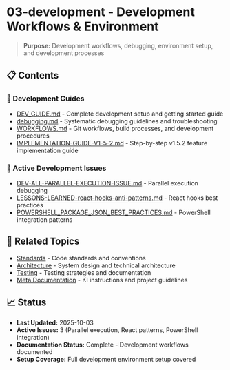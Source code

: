 # 03-development - Development Workflows & Environment

> **Purpose:** Development workflows, debugging, environment setup, and development processes

## 📋 **Contents**

### **🔧 Development Guides**
- [DEV_GUIDE.md](DEV_GUIDE.md) - Complete development setup and getting started guide
- [debugging.md](debugging.md) - Systematic debugging guidelines and troubleshooting
- [WORKFLOWS.md](WORKFLOWS.md) - Git workflows, build processes, and development procedures
- [IMPLEMENTATION-GUIDE-V1-5-2.md](IMPLEMENTATION-GUIDE-V1-5-2.md) - Step-by-step v1.5.2 feature implementation guide

### **🔄 Active Development Issues**
- [DEV-ALL-PARALLEL-EXECUTION-ISSUE.md](active/DEV-ALL-PARALLEL-EXECUTION-ISSUE.md) - Parallel execution debugging
- [LESSONS-LEARNED-react-hooks-anti-patterns.md](active/LESSONS-LEARNED-react-hooks-anti-patterns.md) - React hooks best practices
- [POWERSHELL_PACKAGE_JSON_BEST_PRACTICES.md](active/POWERSHELL_PACKAGE_JSON_BEST_PRACTICES.md) - PowerShell integration patterns

## 🔗 **Related Topics**

- [Standards](../01-standards/) - Code standards and conventions
- [Architecture](../02-architecture/) - System design and technical architecture
- [Testing](../04-testing/) - Testing strategies and documentation
- [Meta Documentation](../00-meta/) - KI instructions and project guidelines

## 📈 **Status**

- **Last Updated:** 2025-10-03
- **Active Issues:** 3 (Parallel execution, React patterns, PowerShell integration)
- **Documentation Status:** Complete - Development workflows documented
- **Setup Coverage:** Full development environment setup covered
